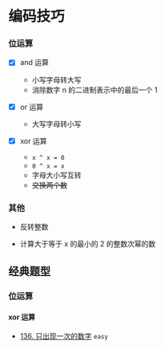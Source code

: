 # 编码技巧


### 位运算

- [x] and 运算
    - 小写字母转大写
    - 消除数字 n 的二进制表示中的最后一个 1

- [x] or 运算
    - 大写字母转小写

- [x] xor 运算
    - `x ^ x = 0`
    - `0 ^ x = x`
    - 字母大小写互转
    - ~~交换两个数~~


### 其他

- 反转整数

- 计算大于等于 x 的最小的 2 的整数次幂的数



## 经典题型

### 位运算
#### xor 运算
- [136. 只出现一次的数字](https://leetcode-cn.com/problems/single-number/) `easy`